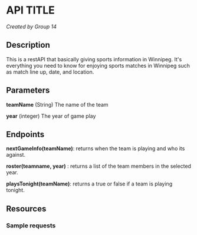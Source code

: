# API TITLE
*Created by Group 14*

## Description
This is a restAPI that basically giving sports information in Winnipeg. It's everything you need to know for enjoying sports matches in Winnipeg such as match line up, date, and location.
## Parameters
**teamName** (String) The name of the team

**year** (integer) The year of game play 


## Endpoints
**nextGameInfo(teamName)**: returns when the team is playing and who its against.

**roster(teamname, year)** : returns a list of the team members in the selected year.

**playsTonight(teamName)**: returns a true or false if a team is playing tonight.

## Resources

### Sample requests

